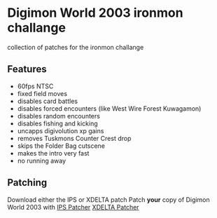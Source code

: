 # Digimon World 2003 ironmon challange
collection of patches for the ironmon challange

## Features
- 60fps NTSC
- fixed field moves
- disables card battles
- disables forced encounters (like West Wire Forest Kuwagamon)
- disables random encounters
- disables fishing and kicking
- uncapps digivolution xp gains
- removes Tuskmons Counter Crest drop
- skips the Folder Bag cutscene
- makes the intro very fast
- no running away

## Patching
Download either the IPS or XDELTA patch
Patch **your** copy of Digimon World 2003 with
[IPS Patcher](https://www.romhacking.net/patch/)
[XDELTA Patcher](https://www.romhacking.net/utilities/598/)
